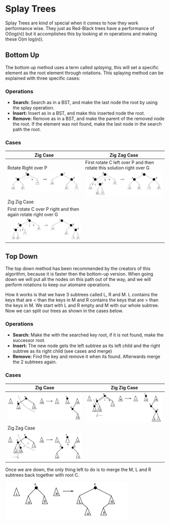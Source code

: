 # Splay Trees

Splay Trees are kind of special when it comes to how they work performance wise. They just as Red-Black trees have a performance of O\(log\(n\)\) but it accomplishes this by looking at m operations and making these O\(m log\(n\)\).

## Bottom Up

The bottom up method uses a term called _splaying_, this will set a specific element as the root element through rotations. This splaying method can be explained with three specific cases:

### Operations

* **Search:** Search as in a BST, and make the last node the root by using the splay operation.
* **Insert:** Insert as in a BST, and make this inserted node the root.
* **Remove:** Remove as in a BST, and make the parent of the removed node the root. If the element was not found, make the last node in the search path the root.

### Cases

| Zig Case | Zig Zag Case |
| --- | --- |
| Rotate Right over P ![](/images/datastructures/splay_bottom_up_zig_case.png) | First rotate C left over P and then rotate this solution right over G ![](/images/datastructures/splay_bottom_up_zig_zag_case.png) |
| Zig Zig Case |  |
| First rotate C over P right and then again rotate right over G ![](/images/datastructures/splay_bottom_up_zig_zig_case.png) |  |

## Top Down

The top down method has been recommended by the creators of this algorithm, because it is faster then the bottom-up version. When going down we will put all the nodes on this path out of the way, and we will perform rotations to keep our atomaire operations.

How it works is that we have 3 subtrees called L, R and M. L contains the keys that are < than the keys in M and R contains the keys that are > than the keys in M. We start with L and R empty and M with our whole subtree. Now we can split our trees as shown in the cases below.

### Operations

* **Search:** Make the with the searched key root, if it is not found, make the successor root.
* **Insert:** The new node gets the left subtree as its left child and the right subtree as its right child (see cases and merge)
* **Remove:** Find the key and remove it when its found. Afterwards merge the 2 subtrees again.

### Cases

| Zig Case | Zig Zig Case |
| --- | --- |
| ![](/images/datastructures/splay_top_down_zig_case.png) | ![](/images/datastructures/splay_top_down_zig_zig_case.png) |
| Zig Zag Case |  |
| ![](/images/datastructures/splay_top_down_zig_zag_case.png) |  |

Once we are down, the only thing left to do is to merge the M, L and R subtrees back together with root C.

![](/images/datastructures/splay_top_down_merge.png)
